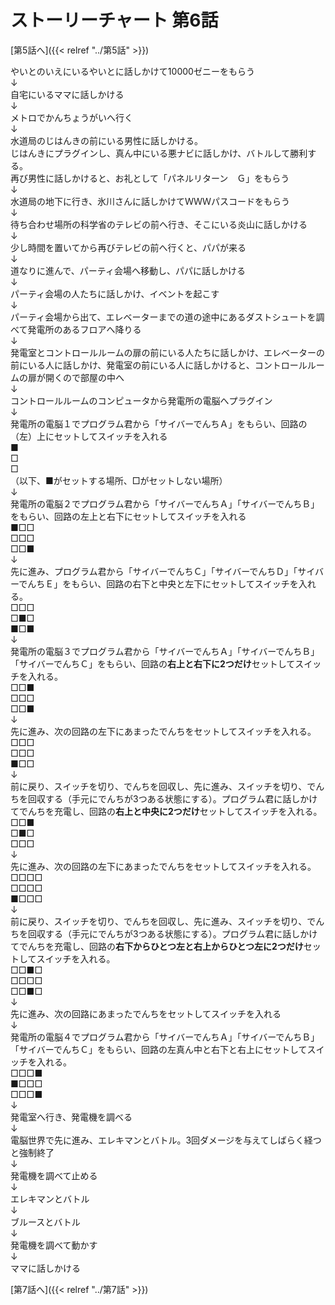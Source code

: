 # ストーリーチャート 第6話
[第5話へ]({{< relref "../第5話" >}})

やいとのいえにいるやいとに話しかけて10000ゼニーをもらう<br />
↓<br />
自宅にいるママに話しかける<br />
↓<br />
メトロでかんちょうがいへ行く<br />
↓<br />
水道局のじはんきの前にいる男性に話しかける。<br />
じはんきにプラグインし、真ん中にいる悪ナビに話しかけ、バトルして勝利する。<br />
再び男性に話しかけると、お礼として「パネルリターン　Ｇ」をもらう<br />
↓<br />
水道局の地下に行き、氷川さんに話しかけてＷＷＷパスコードをもらう<br />
↓<br />
待ち合わせ場所の科学省のテレビの前へ行き、そこにいる炎山に話しかける<br />
↓<br />
少し時間を置いてから再びテレビの前へ行くと、パパが来る<br />
↓<br />
道なりに進んで、パーティ会場へ移動し、パパに話しかける<br />
↓<br />
パーティ会場の人たちに話しかけ、イベントを起こす<br />
↓<br />
パーティ会場から出て、エレベーターまでの道の途中にあるダストシュートを調べて発電所のあるフロアへ降りる<br />
↓<br />
発電室とコントロールルームの扉の前にいる人たちに話しかけ、エレベーターの前にいる人に話しかけ、発電室の前にいる人に話しかけると、コントロールルームの扉が開くので部屋の中へ<br />
↓<br />
コントロールルームのコンピュータから発電所の電脳へプラグイン<br />
↓<br />
発電所の電脳１でプログラム君から「サイバーでんちＡ」をもらい、回路の（左）上にセットしてスイッチを入れる<br />
■<br />
□<br />
□<br />
（以下、■がセットする場所、□がセットしない場所）<br />
↓<br />
発電所の電脳２でプログラム君から「サイバーでんちＡ」「サイバーでんちＢ」をもらい、回路の左上と右下にセットしてスイッチを入れる<br />
■□□<br />
□□□<br />
□□■<br />
↓<br />
先に進み、プログラム君から「サイバーでんちＣ」「サイバーでんちＤ」「サイバーでんちＥ」をもらい、回路の右下と中央と左下にセットしてスイッチを入れる。<br />
□□□<br />
□■□<br />
■□■<br />
↓<br />
発電所の電脳３でプログラム君から「サイバーでんちＡ」「サイバーでんちＢ」「サイバーでんちＣ」をもらい、回路の**右上と右下に2つだけ**セットしてスイッチを入れる。<br />
□□■<br />
□□□<br />
□□■<br />
↓<br />
先に進み、次の回路の左下にあまったでんちをセットしてスイッチを入れる。<br />
□□□<br />
□□□<br />
■□□<br />
↓<br />
前に戻り、スイッチを切り、でんちを回収し、先に進み、スイッチを切り、でんちを回収する（手元にでんちが3つある状態にする）。プログラム君に話しかけてでんちを充電し、回路の**右上と中央に2つだけ**セットしてスイッチを入れる。<br />
□□■<br />
□■□<br />
□□□<br />
↓<br />
先に進み、次の回路の左下にあまったでんちをセットしてスイッチを入れる。<br />
□□□□<br />
□□□□<br />
■□□□<br />
↓<br />
前に戻り、スイッチを切り、でんちを回収し、先に進み、スイッチを切り、でんちを回収する（手元にでんちが3つある状態にする）。プログラム君に話しかけてでんちを充電し、回路の**右下からひとつ左と右上からひとつ左に2つだけ**セットしてスイッチを入れる。<br />
□□■□<br />
□□□□<br />
□□■□<br />
↓<br />
先に進み、次の回路にあまったでんちをセットしてスイッチを入れる<br />
↓<br />
発電所の電脳４でプログラム君から「サイバーでんちＡ」「サイバーでんちＢ」「サイバーでんちＣ」をもらい、回路の左真ん中と右下と右上にセットしてスイッチを入れる。<br />
□□□■<br />
■□□□<br />
□□□■<br />
↓<br />
発電室へ行き、発電機を調べる<br />
↓<br />
電脳世界で先に進み、エレキマンとバトル。3回ダメージを与えてしばらく経つと強制終了<br />
↓<br />
発電機を調べて止める<br />
↓<br />
エレキマンとバトル<br />
↓<br />
ブルースとバトル<br />
↓<br />
発電機を調べて動かす<br />
↓<br />
ママに話しかける<br />

[第7話へ]({{< relref "../第7話" >}})